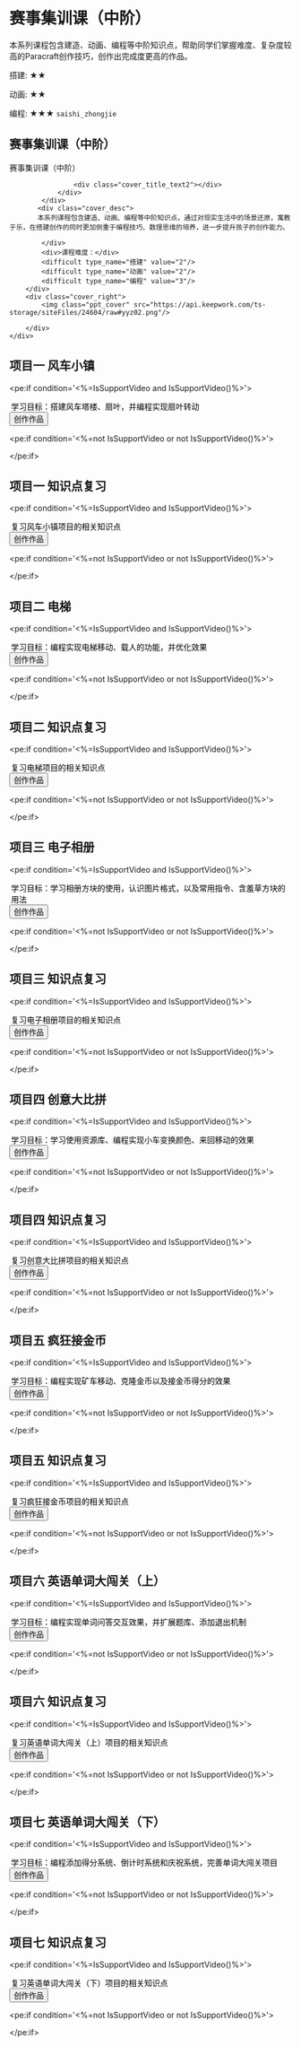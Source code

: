 # 赛事集训课（中阶）
<desc>本系列课程包含建造、动画、编程等中阶知识点，帮助同学们掌握难度、复杂度较高的Paracraft创作技巧，创作出完成度更高的作品。<br/>

搭建: ★★<br/>

动画: ★★<br/>

编程: ★★★
</desc>
<code>saishi_zhongjie</code>



## 赛事集训课（中阶）
<div class="ppt_cover_div">
        <div class="cover_left">
            <div class="cover_title">
                <div class="cover_title_left"></div>
                <div class="cover_title_right">
                    <div class="cover_title_text">赛事集训课（中阶）</div>
                  
                    <div class="cover_title_text2"></div>
                </div>
            </div>
           <div class="cover_desc">
           本系列课程包含建造、动画、编程等中阶知识点，通过对现实生活中的场景还原，寓教于乐，在搭建创作的同时更加侧重于编程技巧、数理思维的培养，进一步提升孩子的创作能力。

            </div>
            <div>课程难度：</div>
            <difficult type_name="搭建" value="2"/>
            <difficult type_name="动画" value="2"/>
            <difficult type_name="编程" value="3"/> 
        </div>
        <div class="cover_right">
            <img class="ppt_cover" src="https://api.keepwork.com/ts-storage/siteFiles/24604/raw#yyz02.png"/> 
            
        </div>
    </div>



## 项目一 风车小镇
<pe:if condition='<%=IsSupportVideo and IsSupportVideo()%>'>
 <div style="color: #000000;margin-top: 10px;margin-left: 3px;">学习目标：搭建风车塔楼、扇叶，并编程实现扇叶转动</div>
    <pe:container name="pptvideo_container" class="VideoContainer">
        <pe:nplbrowser name="nplbrowser_pptvideo"
        video_url="https://api.keepwork.com/ts-storage/siteFiles/26152/raw#第一课 风车.webm;https://api.keepwork.com/ts-storage/siteFiles/26153/raw#第一课 风车.mp4"/>
    </pe:container>
    <input type="button" onclick="CreateWorld" value="创作作品" class="CreateWorldBt"/>
</pe:if>


<pe:if condition='<%=not IsSupportVideo or not IsSupportVideo()%>'>

</pe:if>


## 项目一 知识点复习
<pe:if condition='<%=IsSupportVideo and IsSupportVideo()%>'>
 <div style="color: #000000;margin-top: 10px;margin-left: 3px;">复习风车小镇项目的相关知识点</div>
    <pe:container name="pptvideo_container" class="VideoContainer">
        <pe:nplbrowser name="nplbrowser_pptvideo"
        video_url="https://api.keepwork.com/ts-storage/siteFiles/26177/raw#第一课 风车知识点复习.webm;https://api.keepwork.com/ts-storage/siteFiles/26166/raw#第一课 风车知识点复习.mp4"/>
    </pe:container>
    <input type="button" onclick="CreateWorld" value="创作作品" class="CreateWorldBt"/>
</pe:if>


<pe:if condition='<%=not IsSupportVideo or not IsSupportVideo()%>'>

</pe:if>



## 项目二 电梯
<pe:if condition='<%=IsSupportVideo and IsSupportVideo()%>'>
<div style="color: #000000;margin-top: 10px;margin-left: 3px;">学习目标：编程实现电梯移动、载人的功能，并优化效果</div>
    <pe:container name="pptvideo_container" class="VideoContainer">
        <pe:nplbrowser name="nplbrowser_pptvideo"
        video_url="https://api.keepwork.com/ts-storage/siteFiles/26154/raw#第二课 电梯.webm;https://api.keepwork.com/ts-storage/siteFiles/26155/raw#第二课 电梯.mp4"/>
    </pe:container>
    <input type="button" onclick="CreateWorld" worldname="电梯" fork_project_id="1177955" value="创作作品" class="CreateWorldBt"/>
</pe:if>


<pe:if condition='<%=not IsSupportVideo or not IsSupportVideo()%>'>

</pe:if>


## 项目二 知识点复习
<pe:if condition='<%=IsSupportVideo and IsSupportVideo()%>'>
 <div style="color: #000000;margin-top: 10px;margin-left: 3px;">复习电梯项目的相关知识点</div>
    <pe:container name="pptvideo_container" class="VideoContainer">
        <pe:nplbrowser name="nplbrowser_pptvideo"
        video_url="https://api.keepwork.com/ts-storage/siteFiles/26178/raw#第二课 电梯 知识点复习.webm;https://api.keepwork.com/ts-storage/siteFiles/26167/raw#第二课 电梯 知识点复习.mp4"/>
    </pe:container>
    <input type="button" onclick="CreateWorld" worldname="电梯" fork_project_id="1177955" value="创作作品" class="CreateWorldBt"/>
</pe:if>


<pe:if condition='<%=not IsSupportVideo or not IsSupportVideo()%>'>

</pe:if>



## 项目三 电子相册
<pe:if condition='<%=IsSupportVideo and IsSupportVideo()%>'>
 <div style="color: #000000;margin-top: 10px;margin-left: 3px;">学习目标：学习相册方块的使用，认识图片格式，以及常用指令、含羞草方块的用法</div>
    <pe:container name="pptvideo_container" class="VideoContainer">
        <pe:nplbrowser name="nplbrowser_pptvideo" video_url="https://api.keepwork.com/ts-storage/siteFiles/26156/raw#第三课 电子相册.webm;https://api.keepwork.com/ts-storage/siteFiles/26157/raw#第三课 电子相册.mp4"/>
    </pe:container>
    <input type="button" onclick="CreateWorld" value="创作作品" class="CreateWorldBt"/>
</pe:if>


<pe:if condition='<%=not IsSupportVideo or not IsSupportVideo()%>'>

</pe:if>


## 项目三 知识点复习
<pe:if condition='<%=IsSupportVideo and IsSupportVideo()%>'>
 <div style="color: #000000;margin-top: 10px;margin-left: 3px;">复习电子相册项目的相关知识点</div>
    <pe:container name="pptvideo_container" class="VideoContainer">
        <pe:nplbrowser name="nplbrowser_pptvideo"
        video_url="https://api.keepwork.com/ts-storage/siteFiles/26179/raw#第三课 电子相册 知识点复习.webm;https://api.keepwork.com/ts-storage/siteFiles/26168/raw#第三课 电子相册 知识点复习.mp4"/>
    </pe:container>
    <input type="button" onclick="CreateWorld" value="创作作品" class="CreateWorldBt"/>
</pe:if>


<pe:if condition='<%=not IsSupportVideo or not IsSupportVideo()%>'>

</pe:if>



## 项目四 创意大比拼
<pe:if condition='<%=IsSupportVideo and IsSupportVideo()%>'>
  <div style="color: #000000;margin-top: 10px;margin-left: 3px;">学习目标：学习使用资源库、编程实现小车变换颜色、来回移动的效果</div>
    <pe:container name="pptvideo_container" class="VideoContainer">
        <pe:nplbrowser name="nplbrowser_pptvideo"
        video_url="https://api.keepwork.com/ts-storage/siteFiles/26158/raw#第四课 创意大比拼.webm;https://api.keepwork.com/ts-storage/siteFiles/26159/raw#第四课 创意大比拼.mp4"/>
    </pe:container>
     <input type="button" onclick="CreateWorld" worldname="创意大比拼" fork_project_id="1189021" value="创作作品" class="CreateWorldBt"/>
</pe:if>


<pe:if condition='<%=not IsSupportVideo or not IsSupportVideo()%>'>

</pe:if>


## 项目四 知识点复习
<pe:if condition='<%=IsSupportVideo and IsSupportVideo()%>'>
 <div style="color: #000000;margin-top: 10px;margin-left: 3px;">复习创意大比拼项目的相关知识点</div>
    <pe:container name="pptvideo_container" class="VideoContainer">
        <pe:nplbrowser name="nplbrowser_pptvideo"
        video_url="https://api.keepwork.com/ts-storage/siteFiles/26180/raw#第四课 创意大比拼 知识点复习.webm;https://api.keepwork.com/ts-storage/siteFiles/26169/raw#第四课 创意大比拼 知识点复习.mp4"/>
    </pe:container>
    <input type="button" onclick="CreateWorld" worldname="创意大比拼" fork_project_id="1189021" value="创作作品" class="CreateWorldBt"/>
</pe:if>


<pe:if condition='<%=not IsSupportVideo or not IsSupportVideo()%>'>

</pe:if>



## 项目五 疯狂接金币
<pe:if condition='<%=IsSupportVideo and IsSupportVideo()%>'>
 <div style="color: #000000;margin-top: 10px;margin-left: 3px;">学习目标：编程实现矿车移动、克隆金币以及接金币得分的效果</div>
    <pe:container name="pptvideo_container" class="VideoContainer">
        <pe:nplbrowser name="nplbrowser_pptvideo"
        video_url="https://api.keepwork.com/ts-storage/siteFiles/26160/raw#第五课 疯狂接金币.webm;https://api.keepwork.com/ts-storage/siteFiles/26161/raw#第五课 疯狂接金币.mp4"/>
    </pe:container>
     <input type="button" onclick="CreateWorld" worldname="疯狂接金币" fork_project_id="1182879" value="创作作品" class="CreateWorldBt"/>
</pe:if>


<pe:if condition='<%=not IsSupportVideo or not IsSupportVideo()%>'>

</pe:if>


## 项目五 知识点复习
<pe:if condition='<%=IsSupportVideo and IsSupportVideo()%>'>
 <div style="color: #000000;margin-top: 10px;margin-left: 3px;">复习疯狂接金币项目的相关知识点</div>
    <pe:container name="pptvideo_container" class="VideoContainer">
        <pe:nplbrowser name="nplbrowser_pptvideo"
        video_url="https://api.keepwork.com/ts-storage/siteFiles/26181/raw#第五课 疯狂接金币知识点复习.webm;https://api.keepwork.com/ts-storage/siteFiles/26170/raw#第五课 疯狂接金币知识点复习.mp4"/>
    </pe:container>
     <input type="button" onclick="CreateWorld" worldname="疯狂接金币" fork_project_id="1182879" value="创作作品" class="CreateWorldBt"/>
</pe:if>


<pe:if condition='<%=not IsSupportVideo or not IsSupportVideo()%>'>

</pe:if>


## 项目六 英语单词大闯关（上）
<pe:if condition='<%=IsSupportVideo and IsSupportVideo()%>'>
 <div style="color: #000000;margin-top: 10px;margin-left: 3px;">学习目标：编程实现单词问答交互效果，并扩展题库、添加退出机制</div>
    <pe:container name="pptvideo_container" class="VideoContainer">
        <pe:nplbrowser name="nplbrowser_pptvideo" video_url="https://api.keepwork.com/ts-storage/siteFiles/26162/raw#第六课 英语单词大闯关（上）.webm;https://api.keepwork.com/ts-storage/siteFiles/26163/raw#第六课 英语单词大闯关（上）.mp4"/>
    </pe:container>
    <input type="button" onclick="CreateWorld" worldname="单词大闯关" fork_project_id="1191336" value="创作作品" class="CreateWorldBt"/>
</pe:if>

<pe:if condition='<%=not IsSupportVideo or not IsSupportVideo()%>'>

</pe:if>



## 项目六 知识点复习
<pe:if condition='<%=IsSupportVideo and IsSupportVideo()%>'>
 <div style="color: #000000;margin-top: 10px;margin-left: 3px;">复习英语单词大闯关（上）项目的相关知识点</div>
    <pe:container name="pptvideo_container" class="VideoContainer">
        <pe:nplbrowser name="nplbrowser_pptvideo"
        video_url="https://api.keepwork.com/ts-storage/siteFiles/26182/raw#第六课 英语单词大闯关（上）知识点复习.webm;https://api.keepwork.com/ts-storage/siteFiles/26171/raw#第六课 英语单词大闯关（上）知识点复习.mp4"/>
    </pe:container>
    <input type="button" onclick="CreateWorld" worldname="单词大闯关" fork_project_id="1191336" value="创作作品" class="CreateWorldBt"/>
</pe:if>


<pe:if condition='<%=not IsSupportVideo or not IsSupportVideo()%>'>

</pe:if>



## 项目七 英语单词大闯关（下）
<pe:if condition='<%=IsSupportVideo and IsSupportVideo()%>'>
 <div style="color: #000000;margin-top: 10px;margin-left: 3px;">学习目标：编程添加得分系统、倒计时系统和庆祝系统，完善单词大闯关项目</div>
    <pe:container name="pptvideo_container" class="VideoContainer">
        <pe:nplbrowser name="nplbrowser_pptvideo" video_url="https://api.keepwork.com/ts-storage/siteFiles/26164/raw#第七课 英语单词大闯关（下）.webm;https://api.keepwork.com/ts-storage/siteFiles/26165/raw#第七课 英语单词大闯关（下）.mp4"/>
    </pe:container>
    <input type="button" onclick="CreateWorld" worldname="单词大闯关" fork_project_id="1191336" value="创作作品" class="CreateWorldBt"/>
</pe:if>

<pe:if condition='<%=not IsSupportVideo or not IsSupportVideo()%>'>

</pe:if>



## 项目七 知识点复习
<pe:if condition='<%=IsSupportVideo and IsSupportVideo()%>'>
 <div style="color: #000000;margin-top: 10px;margin-left: 3px;">复习英语单词大闯关（下）项目的相关知识点</div>
    <pe:container name="pptvideo_container" class="VideoContainer">
        <pe:nplbrowser name="nplbrowser_pptvideo"
        video_url="https://api.keepwork.com/ts-storage/siteFiles/26183/raw#第七课 英语单词大闯关（下）知识点复习.webm;https://api.keepwork.com/ts-storage/siteFiles/26172/raw#第七课 英语单词大闯关（下）知识点复习.mp4"/>
    </pe:container>
    <input type="button" onclick="CreateWorld" worldname="单词大闯关" fork_project_id="1191336" value="创作作品" class="CreateWorldBt"/>
</pe:if>


<pe:if condition='<%=not IsSupportVideo or not IsSupportVideo()%>'>

</pe:if>
